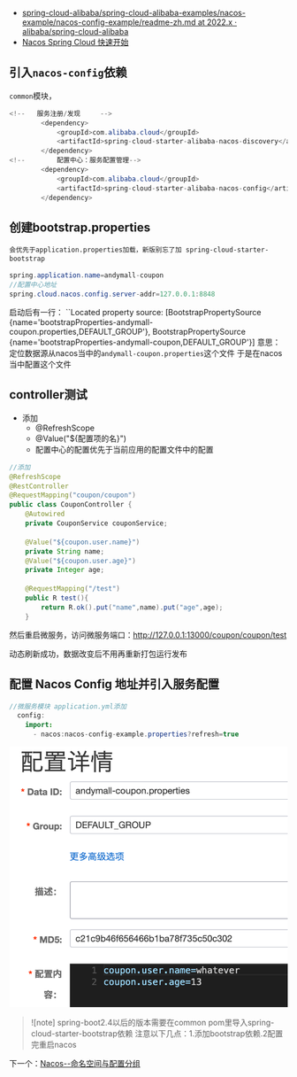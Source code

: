 
- [spring-cloud-alibaba/spring-cloud-alibaba-examples/nacos-example/nacos-config-example/readme-zh.md at 2022.x · alibaba/spring-cloud-alibaba](https://github.com/alibaba/spring-cloud-alibaba/blob/2022.x/spring-cloud-alibaba-examples/nacos-example/nacos-config-example/readme-zh.md)
- [Nacos Spring Cloud 快速开始](https://nacos.io/zh-cn/docs/quick-start-spring-cloud.html)
## 引入`nacos-config`依赖
`common`模块，
```java
<!--   服务注册/发现     -->
        <dependency>
            <groupId>com.alibaba.cloud</groupId>
            <artifactId>spring-cloud-starter-alibaba-nacos-discovery</artifactId>
        </dependency>
<!--        配置中心：服务配置管理-->
        <dependency>
            <groupId>com.alibaba.cloud</groupId>
            <artifactId>spring-cloud-starter-alibaba-nacos-config</artifactId>
        </dependency>
```

## 创建bootstrap.properties
	会优先于application.properties加载，新版别忘了加 spring-cloud-starter-bootstrap
```java
spring.application.name=andymall-coupon
//配置中心地址
spring.cloud.nacos.config.server-addr=127.0.0.1:8848
```

启动后有一行：
	``Located property source: [BootstrapPropertySource {name='bootstrapProperties-andymall-coupon.properties,DEFAULT_GROUP'}, BootstrapPropertySource {name='bootstrapProperties-andymall-coupon,DEFAULT_GROUP'}]
	意思：定位数据源从nacos当中的`andymall-coupon.properties`这个文件
		于是在nacos当中配置这个文件

## controller测试
- 添加
	- @RefreshScope
	- @Value("${配置项的名}")
	- 配置中心的配置优先于当前应用的配置文件中的配置

```java
//添加
@RefreshScope
@RestController
@RequestMapping("coupon/coupon")
public class CouponController {
    @Autowired
    private CouponService couponService;

    @Value("${coupon.user.name}")
    private String name;
    @Value("${coupon.user.age}")
    private Integer age;

    @RequestMapping("/test")
    public R test(){
        return R.ok().put("name",name).put("age",age);
    }
```
然后重启微服务，访问微服务端口：http://127.0.0.1:13000/coupon/coupon/test

动态刷新成功，数据改变后不用再重新打包运行发布
## 配置 Nacos Config 地址并引入服务配置
```java
//微服务模块 application.yml添加
  config:
    import:
      - nacos:nacos-config-example.properties?refresh=true
```

![Pasted image 20231101160650|400](BEFORE/附件/Pasted%20image%2020231101160650.png)

>![note]
>spring-boot2.4以后的版本需要在common pom里导入spring-cloud-starter-bootstrap依赖
>注意以下几点：1.添加bootstrap依赖.2配置完重启nacos

下一个：[Nacos--命名空间与配置分组](Nacos--命名空间与配置分组.md)